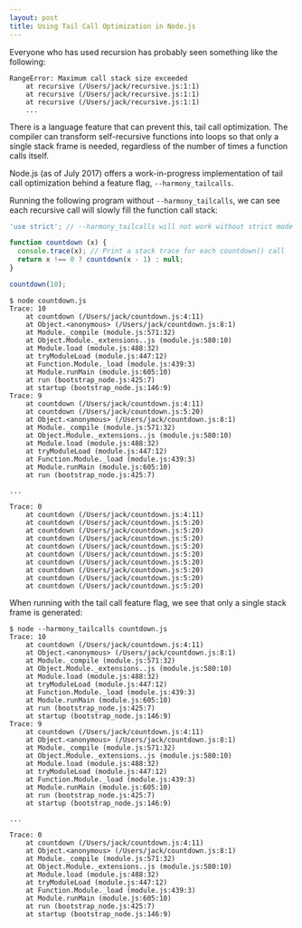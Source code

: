 ```yaml
---
layout: post
title: Using Tail Call Optimization in Node.js
---
```


Everyone who has used recursion has probably seen something like the following:

```
RangeError: Maximum call stack size exceeded
    at recursive (/Users/jack/recursive.js:1:1)
    at recursive (/Users/jack/recursive.js:1:1)
    at recursive (/Users/jack/recursive.js:1:1)
    ...
```

There is a language feature that can prevent this, tail call optimization. The compiler can transform self-recursive functions into loops so that only a single stack frame is needed, regardless of the number of times a function calls itself.

Node.js (as of July 2017) offers a work-in-progress implementation of tail call optimization behind a feature flag, ```--harmony_tailcalls```.

Running the following program without ```--harmony_tailcalls```, we can see each recursive call will slowly fill the function call stack:

```javascript
'use strict'; // --harmony_tailcalls will not work without strict mode

function countdown (x) {
  console.trace(x); // Print a stack trace for each countdown() call
  return x !== 0 ? countdown(x - 1) : null;
}

countdown(10);
```

```
$ node countdown.js
Trace: 10
    at countdown (/Users/jack/countdown.js:4:11)
    at Object.<anonymous> (/Users/jack/countdown.js:8:1)
    at Module._compile (module.js:571:32)
    at Object.Module._extensions..js (module.js:580:10)
    at Module.load (module.js:488:32)
    at tryModuleLoad (module.js:447:12)
    at Function.Module._load (module.js:439:3)
    at Module.runMain (module.js:605:10)
    at run (bootstrap_node.js:425:7)
    at startup (bootstrap_node.js:146:9)
Trace: 9
    at countdown (/Users/jack/countdown.js:4:11)
    at countdown (/Users/jack/countdown.js:5:20)
    at Object.<anonymous> (/Users/jack/countdown.js:8:1)
    at Module._compile (module.js:571:32)
    at Object.Module._extensions..js (module.js:580:10)
    at Module.load (module.js:488:32)
    at tryModuleLoad (module.js:447:12)
    at Function.Module._load (module.js:439:3)
    at Module.runMain (module.js:605:10)
    at run (bootstrap_node.js:425:7)

...

Trace: 0
    at countdown (/Users/jack/countdown.js:4:11)
    at countdown (/Users/jack/countdown.js:5:20)
    at countdown (/Users/jack/countdown.js:5:20)
    at countdown (/Users/jack/countdown.js:5:20)
    at countdown (/Users/jack/countdown.js:5:20)
    at countdown (/Users/jack/countdown.js:5:20)
    at countdown (/Users/jack/countdown.js:5:20)
    at countdown (/Users/jack/countdown.js:5:20)
    at countdown (/Users/jack/countdown.js:5:20)
    at countdown (/Users/jack/countdown.js:5:20)
```


When running with the tail call feature flag, we see that only a single stack frame is generated:

```
$ node --harmony_tailcalls countdown.js
Trace: 10
    at countdown (/Users/jack/countdown.js:4:11)
    at Object.<anonymous> (/Users/jack/countdown.js:8:1)
    at Module._compile (module.js:571:32)
    at Object.Module._extensions..js (module.js:580:10)
    at Module.load (module.js:488:32)
    at tryModuleLoad (module.js:447:12)
    at Function.Module._load (module.js:439:3)
    at Module.runMain (module.js:605:10)
    at run (bootstrap_node.js:425:7)
    at startup (bootstrap_node.js:146:9)
Trace: 9
    at countdown (/Users/jack/countdown.js:4:11)
    at Object.<anonymous> (/Users/jack/countdown.js:8:1)
    at Module._compile (module.js:571:32)
    at Object.Module._extensions..js (module.js:580:10)
    at Module.load (module.js:488:32)
    at tryModuleLoad (module.js:447:12)
    at Function.Module._load (module.js:439:3)
    at Module.runMain (module.js:605:10)
    at run (bootstrap_node.js:425:7)
    at startup (bootstrap_node.js:146:9)

...

Trace: 0
    at countdown (/Users/jack/countdown.js:4:11)
    at Object.<anonymous> (/Users/jack/countdown.js:8:1)
    at Module._compile (module.js:571:32)
    at Object.Module._extensions..js (module.js:580:10)
    at Module.load (module.js:488:32)
    at tryModuleLoad (module.js:447:12)
    at Function.Module._load (module.js:439:3)
    at Module.runMain (module.js:605:10)
    at run (bootstrap_node.js:425:7)
    at startup (bootstrap_node.js:146:9)
```
